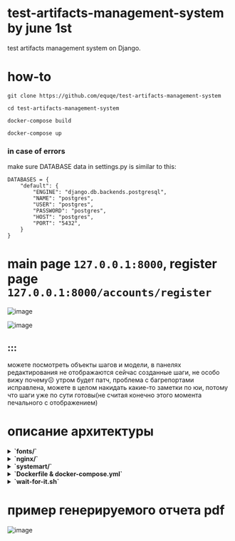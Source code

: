 # test-artifacts-management-system by june 1st
test artifacts management system on Django.

# how-to

```
git clone https://github.com/equqe/test-artifacts-management-system

cd test-artifacts-management-system

docker-compose build

docker-compose up
```

### in case of errors


make sure DATABASE data in settings.py is similar to this:

```
DATABASES = {
    "default": {
        "ENGINE": "django.db.backends.postgresql",
        "NAME": "postgres",
        "USER": "postgres",
        "PASSWORD": "postgres",
        "HOST": "postgres",
        "PORT": "5432",
    }
}
```

# main page `127.0.0.1:8000`, register page `127.0.0.1:8000/accounts/register`


![image](https://github.com/equqe/test-artifacts-management-system/assets/145790372/e0d9810c-eb1e-4c83-85e5-accc4547c5e0)



![image](https://github.com/equqe/test-artifacts-management-system/assets/145790372/a258b7a5-4ed9-45f2-aee3-4736a18401ff)


## :::

можете посмотреть объекты шагов и модели, в панелях редактирования не отображаются сейчас созданные шаги, не особо вижу почему☹ утром будет патч, проблема с багрепортами исправлена, можете в целом накидать какие-то заметки по юи, потому что шаги уже по сути готовы(не считая конечно этого момента печального с отображением)

# описание архитектуры

<details>
  <summary><b>`fonts/`</b></summary>
  <p>Содержит кириллический шрифт Arial для правильного отображения символов при генерации PDF отчета</p>
  <ul>
    <li><b>`arial.ttf`</b></li>
    <p>Шрифт</p>
  </ul>
</details>
<details>
  <summary><b>`nginx/`</b></summary>
  <p>Этот каталог содержит конфигурацию веб-сервера Nginx(nginx.conf), с помощью которого работает Django-приложение, запущенное на Docker.</p>
  <ul>
    <li><b>`nginx.conf`</b></li>
    <p>Конфиг веб-сервера Nginx</p>
  </ul>
</details>
<details>
  <summary><b> `systemart/` </b></summary>
  <p>Это корневой каталог проекта, содержащий весь код приложения, шаблоны и статические файлы.</p>
  <ul>
    <li>
      <details>
        <summary><b>`apps/`</b></summary>
        <p>Папка со всеми созданными приложениями Django</p>
        <ul>
          <li>
            <details>
              <summary><b>`main/`</b></summary>
              <p>Папка приложения main - основного приложения со всем функционалом</p>
              <ul>
                <li>
                  <details>
                    <summary><b>`migrations/`</b></summary>
                    <p>Миграции Django для БД Postgres</p>
                  </details>
                </li>
                <li>
                  <details>
                    <summary><b>`static/`</b></summary>
                    <p>Содержит статические файлы проекта - HTML, JS, CSS</p>
                    <ul>
                      <li>
                        <details>
                          <summary><b>`css/`</b></summary>
                          <p>Содержит CSS(стили) для шаблонов</p>
                          <ul>
                            <li><b>`main.css`</b></li>
                            <p>Файл со всеми CSS-стилями</p>
                          </ul>
                        </details>
                      </li>
                      <li>
                        <details>
                          <summary><b>`js/`</b></summary>
                          <p>Содержит JavaScript для шаблонов</p>
                          <ul>
                            <li><b>`main.js`</b></li>
                            <p>Скрипт</p>
                            <li><b>`jquery-3.6.0.min.js`</b></li>
                            <p>Плагин JQuery для JavaScript</p>
                          </ul>
                        </details>
                      </li>
                    </ul>
                  </details>
                </li>
                <li>
                  <details>
                    <summary><b>`templates/`</b></summary>
                    <p>Содержит HTML-шаблоны страниц</p>
                    <ul>
                      <li><b>`main/`</b></li>
                      <p>Содержит шаблоны приложения main</p>
                      <li><b>`registration/`</b></li>
                      <p>Содержит шаблоны для авторизации</p>
                    </ul>
                  </details>
                </li>
                <li><b>`forms.py`</b></li>
                <p>Все формы приложения(авторизация, создание проектов, изменение и др.)</p>
                <li><b>`models.py`</b></li>
                <p>Модели для БД(пользователь, тесткейсы, проекты и др.)</p>
                <li><b>`views.py`</b></li>
                <p>Все представления приложения, т.е. ответы на запросы к приложению</p>
              </ul>
            </details>
          </li>
          <li>
            <details>
              <summary><b>`sysart/`</b></summary>
              <p>Папка приложения main - основного приложения со всем функционалом</p>
              <ul>
                <li><b>`settings.py`</b></li>
                <p>
Основные настройки приложения - данные для подключения к БД, включение/отключение режима дебага, подключение приложений, middleware и т.д.
                </p>
                <li><b>`urls.py`</b></li>
                <p>Все URL-адреса, доступные для посещения</p>
              </ul>
            </details>
          </li>
        </ul>
      </details>
    </li>
  </ul>
</details>

<details>
  <summary><b>`Dockerfile & docker-compose.yml`</b></summary>
  <p>Конфигурация Docker для запуска контейнеров с Django, Postgres и Nginx</p>
</details>

<details>
  <summary><b>`wait-for-it.sh`</b></summary>
  <p>
    Bash-скрипт, который предотвращает появление ошибок, связанных с невозможностью Django подключиться к Postgres из-за того, что Django запускается раньше, чем Postgres
  </p>
</details>

# пример генерируемого отчета pdf

![image](https://github.com/equqe/test-artifacts-management-system/assets/145790372/569dfa21-e335-4ef9-b660-e589a8a2ce44)

